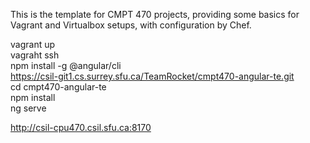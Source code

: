 This is the template for CMPT 470 projects, providing some basics for Vagrant and Virtualbox setups, with configuration by Chef.

vagrant up  
vagraht ssh  
npm install -g @angular/cli  
https://csil-git1.cs.surrey.sfu.ca/TeamRocket/cmpt470-angular-te.git  
cd cmpt470-angular-te  
npm install  
ng serve  

http://csil-cpu470.csil.sfu.ca:8170

